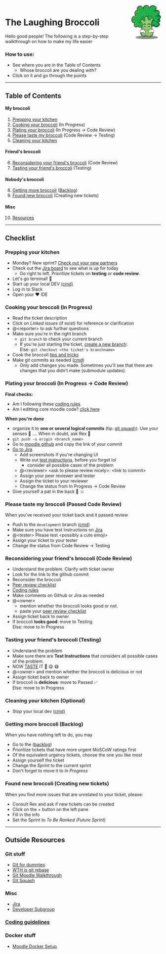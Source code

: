 <img align="right" height="110" src="laughing_broccoli.jpg">

# The Laughing Broccoli 

Hello good people!
The following is a step-by-step walkthrough on how to make my life easier
### How to use:
* See where you are in the Table of Contents
  * Whose broccoli are you dealing with?
* Click on it and go through the points

----

## Table of Contents
#### My broccoli
1. [Prepping your kitchen](#prepping-your-kitchen)
2. [Cooking your broccoli](#cooking-your-broccoli-in-progress) (In Progress)
3. [Plating your broccoli](#plating-your-broccoli-in-progress--code-review) (In Progress &#8594; Code Review)
4. [Please taste my broccoli](#please-taste-my-broccoli-passed-code-review) (Code Review &#8594; Testing)
7. [Cleaning your kitchen](#cleaning-your-kitchen-optional)
#### Friend's broccoli
6. [Reconsidering your friend's broccoli](#reconsidering-your-friends-broccoli-code-review) (Code Review)
7. [Tasting your friend's broccoli](#tasting-your-friends-broccoli-testing) (Testing)
#### Nobody's broccoli
8. [Getting more broccoli](#getting-more-broccoli-backlog) ([Backlog](https://ucla-ccle.atlassian.net/secure/RapidBoard.jspa?rapidView=1&projectKey=CCLE&view=planning.nodetail))
9. [Found new broccoli](#found-new-broccoli-creating-new-tickets) (Creating new tickets)
#### Misc
10. [Resources](#resources)

----

## Checklist

### Prepping your kitchen
- Monday? New sprint? [Check out your new partners](https://ccle.ucla.edu/mod/page/view.php?id=815435)
- Check out the [Jira board](https://ucla-ccle.atlassian.net/secure/RapidBoard.jspa?rapidView=1&projectKey=CCLE) to see what is up for today
  - Go right to left. Prioritize tickets on **testing** or **code review**.
- Let's go terminal! :muscle:
- Start up your local DEV [(cmd)](docker_tips.md#start-container)
- Log in to Slack
- Open your :heart: IDE


### Cooking your broccoli (In Progress)
- Read the ticket description
- Click on *Linked issues* (if exist) for reference or clarification
- @\<reporter\> to ask further questions
- Make sure you're in the right branch
  - `git branch` to check your current branch
  - If you're just starting the ticket, [create a new branch](git_stuff.md#create-a-new-branch-off-master): \
    Else: `git checkout <the ticket's branchname>`
- Cook the broccoli [tips and tricks](cooking_tips.md)
- Make git commits as needed ([cmd](git_stuff.md#commit-files-you-changed))
  - Only add changes you made. Sometimes you'll see that there are changes that you didn't make (submodule updates).

### Plating your broccoli (In Progress &#8594; Code Review)
**Final checks:**
* Am I following these [coding rules](cooking_rules.md#coding-rules)
* Am I editting core moodle code? [click here](cooking_rules.md#what-to-do)

**When you're done** 
- organize it to **one or several logical commits** (tip: [git squash](git_stuff.md#squashing-commits)). Use your senses :massage: .... When in doubt, ask Rex :raising_hand:
- `git push -u origin <branch_name>`
- Go to [moodle github](https://github.com/ucla/moodle) and copy the link of your commit
- [Go to Jira](https://ucla-ccle.atlassian.net/secure/RapidBoard.jspa?rapidView=1&projectKey=CCLE)
  - Add screenshots if you're changing UI
  - Write out [test instructions](), before you forget lol
    - consider all possible cases of the problem
  - @\<reviewer\> \<ask to please review nicely\>: \<link to commit\>
  - Assign your peer reviewer and tester
  - Assign the ticket to your reviewer
  - Change the status from In Progress &#8594; Code Review
- Give yourself a pat in the back :clap: :relaxed:

### Please taste my broccoli (Passed Code Review)
When you've received your ticket back and it passed review
- Push to the `development` branch ([cmd](git_stuff.md#pushing-to-development))
- Make sure you have test instructions on [Jira](https://ucla-ccle.atlassian.net/secure/RapidBoard.jspa?rapidView=1&projectKey=CCLE)
- @\<tester\> Please test \<possibly a cute emoji\>
- Assign your ticket to your tester
- Change the status from Code Review &#8594; Testing

### Reconsidering your friend's broccoli (Code Review)
- Understand the problem. Clarify with ticket owner
- Look for the link to the github commit
- Reconsider the broccoli
- [Peer review checklist](peer_review.md#peer-review-checklist)
- [Coding rules](cooking_rules.md#coding-rules)
- Make comments on Github or Jira as needed
- @\<owner\>
  - mention whether the broccoli looks good or not.
  - paste your [peer review checklist](peer_review.md#peer-review-checklist)
- Assign ticket back to owner
- If broccoli **looks good**: move to Testing\
  Else: move to In Progress

### Tasting your friend's broccoli (Testing)
- Understand the problem
- Make sure there are **Test Instructions** that considers all possible cases of the problem.
- NOW [TASTE](https://test.ccle.ucla.edu/) IT :tongue: :yum: :mask: 
- @\<owner\> and mention whether the broccoli is delicious or not
- Assign ticket back to owner
- If broccoli is **delicious**: move to Passed :white_check_mark:\
  Else: move to In Progress

### Cleaning your kitchen (Optional)
- Stop your local dev [(cmd)](docker_tips.md#stop-container)

### Getting more broccoli (Backlog)
When you have nothing left to do, you may 
* Go to the ([backlog](https://ucla-ccle.atlassian.net/secure/RapidBoard.jspa?rapidView=1&projectKey=CCLE&view=planning.nodetail)) 
* Prioritize tickets that have more urgent MoSCoW ratings first
* Of the equivalent urgency tickets, choose the one you like most
* Assign yourself the ticket
* Change the *Sprint* to the current sprint
* Don't forget to move it to *In Progress*
### Found new broccoli (Creating new tickets)
When you find more issues that are unrelated to your ticket, please:
* Consult Rex and ask if new tickets can be created
* Click on the + button on the left pane
* Fill in the info
* Set the Sprint to *To Be Ranked (Future Sprint)*

----

## Outside Resources
### Git stuff
- [Git for dummies](https://github.com/k88hudson/git-flight-rules#flight-rules-for-git)
- [WTH is git rebase](https://git-rebase.io/)
- [Git Moodle Walkthrough](https://kb.ucla.edu/articles/ucla-git-walkthrough-for-moodle)
- [Git Squash](http://gitready.com/advanced/2009/02/10/squashing-commits-with-rebase.html)
### Misc
- [Jira](https://ucla-ccle.atlassian.net/secure/RapidBoard.jspa?rapidView=1&projectKey=CCLE)
- [Developer Subgroup](https://ccle.ucla.edu/course/view/CCLE_Subgroups?section=2)
### [Coding guidelines](cooking_rules.md#coding-rules)
### Docker stuff
- [Moodle Docker Setup](https://github.com/ccle/moodle-docker)

